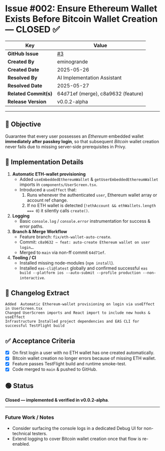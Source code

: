 # Issue #002: Ensure Ethereum Wallet Exists Before Bitcoin Wallet Creation — **CLOSED** ✅

| Key | Value |
|---|---|
| **GitHub Issue** | [#3](https://github.com/eminogrande/nuri-passkey-mpc-bitcoin-wallet/issues/3) |
| **Created By** | eminogrande |
| **Created Date** | 2025-05-26 |
| **Resolved By** | AI Implementation Assistant |
| **Resolved Date** | 2025-05-27 |
| **Related Commit(s)** | 64d71ef (merge), c8a9632 (feature) |
| **Release Version** | v0.0.2-alpha |

---

## 🎯 Objective
Guarantee that every user possesses an *Ethereum* embedded wallet **immediately after passkey login**, so that subsequent *Bitcoin* wallet creation never fails due to missing server-side prerequisites in Privy.

## 🔧 Implementation Details
1. **Automatic ETH-wallet provisioning**
   * Added `useEmbeddedEthereumWallet` & `getUserEmbeddedEthereumWallet` imports in `components/UserScreen.tsx`.
   * Introduced a `useEffect` that:
     1. Runs whenever the authenticated `user`, Ethereum wallet array or account ref change.
     2. If no ETH wallet is detected (`!ethAccount && ethWallets.length === 0`) it silently calls `create()`.
2. **Logging**
   * Basic `console.log` / `console.error` instrumentation for success & error paths.
3. **Branch & Merge Workflow**
   * Feature branch: `fix/eth-wallet-auto-create`.
   * Commit: `c8a9632 – feat: auto-create Ethereum wallet on user login…`.
   * Merged to `main` via non-ff commit `64d71ef`.
4. **Tooling / CI**
   * Installed missing node-modules (`npm install`).
   * Installed `eas-cli@latest` globally and confirmed successful `eas build --platform ios --auto-submit --profile production --non-interactive`.

## 📝 Changelog Extract
```
Added  Automatic Ethereum-wallet provisioning on login via useEffect in UserScreen.tsx
Changed UserScreen imports and React import to include new hooks & useEffect
Infrastructure Installed project dependencies and EAS CLI for successful TestFlight build
```

## ✅ Acceptance Criteria
- [x] On first login a user with no ETH wallet has one created automatically.
- [x] Bitcoin wallet creation no longer errors because of missing ETH wallet.
- [x] Feature passes TestFlight build and runtime smoke-test.
- [x] Code merged to `main` & pushed to GitHub.

## 🟢 Status
**Closed — implemented & verified in v0.0.2-alpha**.

---

### Future Work / Notes
* Consider surfacing the console logs in a dedicated Debug UI for non-technical testers.
* Extend logging to cover Bitcoin wallet creation once that flow is re-enabled. 